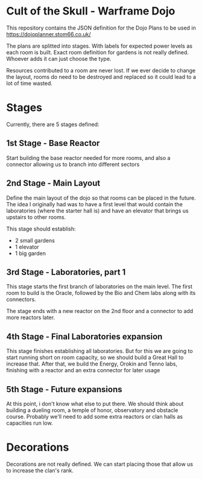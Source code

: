 # Cult of the Skull - Warframe Dojo
This repository contains the JSON definition for the 
Dojo Plans to be used in https://dojoplanner.stom66.co.uk/

The plans are splitted into stages. With labels for expected 
power levels as each room is built. Exact room definition for
gardens is not really defined. Whoever adds it can just choose
the type.

Resources contributed to a room are never lost. If we ever decide
to change the layout, rooms do need to be destroyed and replaced
so it could lead to a lot of time wasted.

# Stages

Currently, there are 5 stages defined:

## 1st Stage - Base Reactor

Start building the base reactor needed for more rooms, and also a
connector allowing us to branch into different sectors

## 2nd Stage - Main Layout

Define the main layout of the dojo so that rooms can be placed
in the future. The idea I originally had was to have a first level
that would contain the laboratories (where the starter hall is)
and have an elevator that brings us upstairs to other rooms.

This stage should establish:
- 2 small gardens
- 1 elevator
- 1 big garden

## 3rd Stage - Laboratories, part 1

This stage starts the first branch of laboratories on the main level.
The first room to build is the Oracle, followed by the Bio and Chem
labs along with its connectors.

The stage ends with a new reactor on the 2nd floor and a connector to
add more reactors later.

## 4th Stage - Final Laboratories expansion

This stage finishes establishing all laboratories. But for this we
are going to start running short on room capacity, so we should build
a Great Hall to increase that.
After that, we build the Energy, Orokin and Tenno labs, finishing with
a reactor and an extra connector for later usage

## 5th Stage - Future expansions

At this point, i don't know what else to put there. We should think
about building a dueling room, a temple of honor, observatory and
obstacle course.
Probably we'll need to add some extra reactors or clan halls as capacities
run low.

# Decorations

Decorations are not really defined. We can start placing those that allow
us to increase the clan's rank.